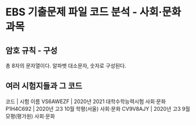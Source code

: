 # EBS 기출문제 파일 코드 분석 - 사회·문화 과목
## 암호 규칙 - 구성
총 8자의 문자열이다.
알파벳 대소문자, 숫자로 구성된다.
## 여러 시험지들과 그 코드
코드      	| 시험 이름
VS6AWEZF	| 2020년 2021 대학수학능력시험 사회·문화
P1H4C692	| 2020년 고3 10월 학평(서울) 사회·문화
CV9V8AJY	| 2020년 고3 9월 모평(평가원) 사회·문화
